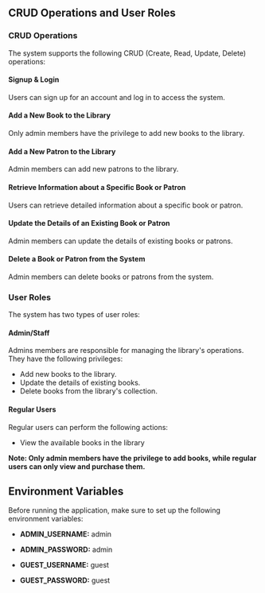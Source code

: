 ## CRUD Operations and User Roles

### CRUD Operations

The system supports the following CRUD (Create, Read, Update, Delete) operations:

#### Signup & Login

Users can sign up for an account and log in to access the system.

#### Add a New Book to the Library

Only admin members have the privilege to add new books to the library.

#### Add a New Patron to the Library

Admin members can add new patrons to the library.

#### Retrieve Information about a Specific Book or Patron

Users can retrieve detailed information about a specific book or patron.

#### Update the Details of an Existing Book or Patron

Admin members can update the details of existing books or patrons.

#### Delete a Book or Patron from the System

Admin members can delete books or patrons from the system.

### User Roles

The system has two types of user roles:

#### Admin/Staff

Admins members are responsible for managing the library's operations. They have the following privileges:

- Add new books to the library.
- Update the details of existing books.
- Delete books from the library's collection.

#### Regular Users

Regular users can perform the following actions:

- View the available books in the library

**Note: Only admin members have the privilege to add books, while regular users can only view and purchase them.**

## Environment Variables

Before running the application, make sure to set up the following environment variables:

- **ADMIN_USERNAME:** admin

- **ADMIN_PASSWORD:** admin

- **GUEST_USERNAME:** guest

- **GUEST_PASSWORD:** guest
